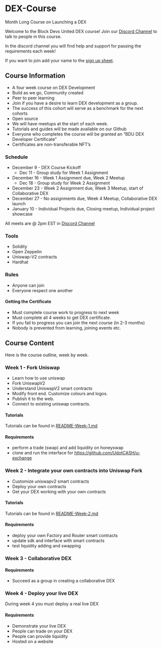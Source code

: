 # DEX-Course
Month Long Course on Launching a DEX

Welcome to the Block Devs United DEX course! Join our [Discord Channel](https://discord.gg/TbxvYAnW) to talk to people in this course.

In the discord channel you will find help and support for passing the requirements each week!

If you want to join add your name to the [sign up sheet](https://docs.google.com/spreadsheets/d/1eId4kSdyB9etus7olKXw-veHGL11G8kN5flNoBjn78o/edit?usp=sharing). 

## Course Information

* A four week course on DEX Development
* Build as we go, Community created
* Peer to peer learning
* Join if you have a desire to learn DEX development as a group.
* The success of this cohort will serve as a benchmark for the next cohorts
* Open source
* We will have meetups at the start of each week.
* Tutorials and guides will be made available on our Github
* Everyone who completes the course will be granted an “BDU DEX Developer Certificate”
* Certificates are non-transferable NFT’s

### Schedule
* December 9 - DEX Course Kickoff
  - Dec 11 - Group study for Week 1 Assignment
* December 16 - Week 1 Assignment due, Week 2 Meetup
  - Dec 18 - Group study for Week 2 Assignment
* December 23 - Week 2 Assignment due, Week 3 Meetup, start of Collaborative DEX
* December 27 - No assignments due, Week 4 Meetup, Collaborative DEX launch
* January 10 - Individual Projects due, Closing meetup, Individual project showcase

All meets are @ 2pm EST in [Discord Channel](https://discord.gg/TbxvYAnW)

### Tools
* Solidity
* Open Zeppelin
* Uniswap-V2 contracts
* Hardhat

### Rules
* Anyone can join
* Everyone respect one another

#### Getting the Certificate
* Must complete course work to progress to next week
* Must complete all 4 weeks to get DEX certificate.
* If you fail to progress you can join the next course (in 2-3 months)
* Nobody is prevented from learning, joining events etc.

## Course Content
Here is the course outline, week by week.

### Week 1 - Fork Uniswap

* Learn how to use uniswap
* Fork UniswapV2
* Understand UniswapV2 smart contracts
* Modify front end. Customize colours and logos. 
* Publish it to the web. 
* Connect to existing uniswap contracts.

#### Tutorials 
Tutorials can be found in [README-Week-1.md](README-Week-1.md)

#### Requirements
- perform a trade (swap) and add liquidity on honeyswap
- clone and run the interface for https://github.com/UdotCASH/u-exchange

### Week 2 - Integrate your own contracts into Uniswap Fork

* Customize uniswapv2 smart contracts
* Deploy your own contracts
* Get your DEX working with your own contracts 

#### Tutorials
Tutorials can be found in [README-Week-2.md](README-Week-2.md)

#### Requirements
- deploy your own Factory and Router smart contracts
- update sdk and interface with smart contracts
- test liquidity adding and swapping 

### Week 3 - Collaborative DEX

#### Requirements
* Succeed as a group in creating a collaborative DEX

### Week 4 - Deploy your live DEX

During week 4 you must deploy a real live DEX

#### Requirements
* Demonstrate your live DEX
* People can trade on your DEX
* People can provide liquidity
* Hosted on a website
